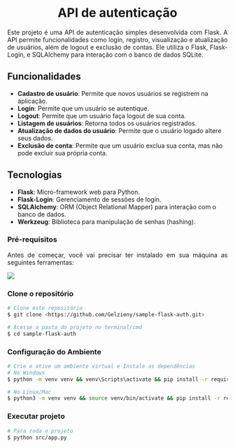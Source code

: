 <strong><h1 align="center"> API de autenticação </h1></strong>

<p align="justify">
Este projeto é uma API de autenticação simples desenvolvida com Flask. A API permite funcionalidades como login, registro, visualização e atualização de usuários, além de logout e exclusão de contas. Ele utiliza o Flask, Flask-Login, e SQLAlchemy para interação com o banco de dados SQLite.
</p>

## Funcionalidades

- **Cadastro de usuário**: Permite que novos usuários se registrem na aplicação.
- **Login**: Permite que um usuário se autentique.
- **Logout**: Permite que um usuário faça logout de sua conta.
- **Listagem de usuários**: Retorna todos os usuários registrados.
- **Atualização de dados do usuário**: Permite que o usuário logado altere seus dados.
- **Exclusão de conta**: Permite que um usuário exclua sua conta, mas não pode excluir sua própria conta.

## Tecnologias

- **Flask**: Micro-framework web para Python.
- **Flask-Login**: Gerenciamento de sessões de login.
- **SQLAlchemy**: ORM (Object Relational Mapper) para interação com o banco de dados.
- **Werkzeug**: Biblioteca para manipulação de senhas (hashing).


### Pré-requisitos

<p align="justify">Antes de começar, você vai precisar ter instalado em sua máquina as seguintes ferramentas:</p>

<a href="https://skillicons.dev">
  <img src="https://skillicons.dev/icons?i=git,vscode,python,postman" />
</a>

### Clone o repositório

````bash
# Clone este repositório
$ git clone <https://github.com/Gelzieny/sample-flask-auth.git>

# Acesse a pasta do projeto no terminal/cmd
$ cd sample-flask-auth

````

### Configuração do Ambiente

````bash
# Crie e ative um ambiente virtual e Instale as dependências
# No Windows
$ python -m venv venv && venv\Scripts\activate && pip install -r requirements.txt

# No Linux/Mac 
$ python3 -m venv venv && source venv/bin/activate && pip install -r requirements.txt

````

### Executar projeto

````bash
# Para roda o projeto
$ python src/app.py
````